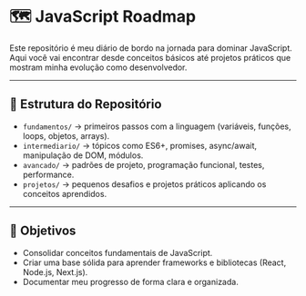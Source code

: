# 🗺️ JavaScript Roadmap

Este repositório é meu diário de bordo na jornada para dominar JavaScript.  
Aqui você vai encontrar desde conceitos básicos até projetos práticos que mostram minha evolução como desenvolvedor.

---

## 📂 Estrutura do Repositório

- `fundamentos/` → primeiros passos com a linguagem (variáveis, funções, loops, objetos, arrays).
- `intermediario/` → tópicos como ES6+, promises, async/await, manipulação de DOM, módulos.
- `avancado/` → padrões de projeto, programação funcional, testes, performance.
- `projetos/` → pequenos desafios e projetos práticos aplicando os conceitos aprendidos.

---

## 🎯 Objetivos

- Consolidar conceitos fundamentais de JavaScript.
- Criar uma base sólida para aprender frameworks e bibliotecas (React, Node.js, Next.js).
- Documentar meu progresso de forma clara e organizada.



